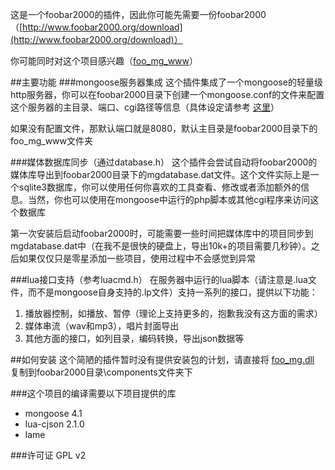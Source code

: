 ﻿这是一个foobar2000的插件，因此你可能先需要一份foobar2000（[http://www.foobar2000.org/download](http://www.foobar2000.org/download)）

你可能同时对这个项目感兴趣（[foo\_mg\_www](https://github.com/oxyflour/foo_mg_www)）

##主要功能
###mongoose服务器集成
这个插件集成了一个mongoose的轻量级http服务器，你可以在foobar2000目录下创建一个mongoose.conf的文件来配置这个服务器的主目录、端口、cgi路径等信息（具体设定请参考 [这里](https://github.com/cesanta/mongoose/blob/master/docs/UserManual.md)）

如果没有配置文件，那默认端口就是8080，默认主目录是foobar2000目录下的foo\_mg\_www文件夹

###媒体数据库同步（通过database.h）
这个插件会尝试自动将foobar2000的媒体库导出到foobar2000目录下的mgdatabase.dat文件。这个文件实际上是一个sqlite3数据库，你可以使用任何你喜欢的工具查看、修改或者添加额外的信息。当然，你也可以使用在mongoose中运行的php脚本或其他cgi程序来访问这个数据库

第一次安装后启动foobar2000时，可能需要一些时间把媒体库中的项目同步到mgdatabase.dat中（在我不是很快的硬盘上，导出10k+的项目需要几秒钟）。之后如果仅仅只是零星添加一些项目，使用过程中不会感觉到异常

###lua接口支持（参考luacmd.h）
在服务器中运行的lua脚本（请注意是.lua文件，而不是mongoose自身支持的.lp文件）支持一系列的接口，提供以下功能：

1. 播放器控制，如播放、暂停（理论上支持更多的，抱歉我没有这方面的需求）
2. 媒体串流（wav和mp3），唱片封面导出
3. 其他方面的接口，如列目录，编码转换，导出json数据等


##如何安装
这个简陋的插件暂时没有提供安装包的计划，请直接将 [foo\_mg.dll](https://github.com/oxyflour/foo_mg/blob/master/latest_build/foo_mg.dll?raw=true) 复制到foobar2000目录\components文件夹下


###这个项目的编译需要以下项目提供的库
* mongoose 4.1
* lua-cjson 2.1.0
* lame


###许可证
GPL v2
